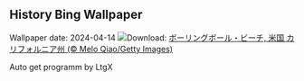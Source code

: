 ## History Bing Wallpaper
Wallpaper date: 2024-04-14
![](https://www.bing.com/th?id=OHR.BowlingBallCali_JA-JP1174732417_UHD.jpg&w=1000)Download: [ボーリングボール・ビーチ, 米国 カリフォルニア州 (© Melo Qiao/Getty Images)](https://www.bing.com/th?id=OHR.BowlingBallCali_JA-JP1174732417_UHD.jpg)

Auto get programm by LtgX
